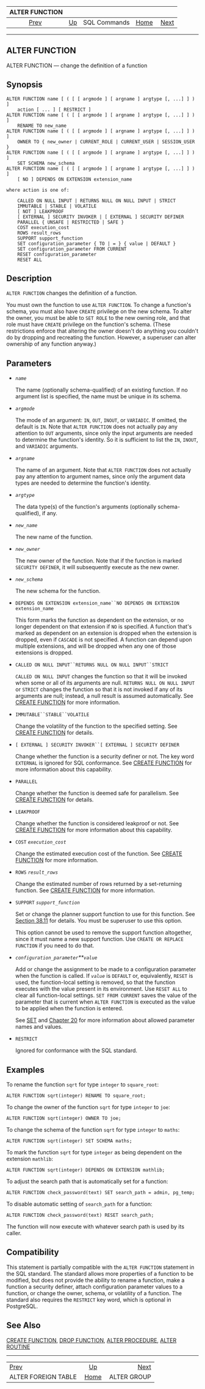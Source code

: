 <!--?xml version="1.0" encoding="UTF-8" standalone="no"?-->

|                       ALTER FUNCTION                      |                                        |              |                                                       |                                            |
| :-------------------------------------------------------: | :------------------------------------- | :----------: | ----------------------------------------------------: | -----------------------------------------: |
| [Prev](sql-alterforeigntable.html "ALTER FOREIGN TABLE")  | [Up](sql-commands.html "SQL Commands") | SQL Commands | [Home](index.html "PostgreSQL 17devel Documentation") |  [Next](sql-altergroup.html "ALTER GROUP") |

***

## ALTER FUNCTION

ALTER FUNCTION — change the definition of a function

## Synopsis

    ALTER FUNCTION name [ ( [ [ argmode ] [ argname ] argtype [, ...] ] ) ]
        action [ ... ] [ RESTRICT ]
    ALTER FUNCTION name [ ( [ [ argmode ] [ argname ] argtype [, ...] ] ) ]
        RENAME TO new_name
    ALTER FUNCTION name [ ( [ [ argmode ] [ argname ] argtype [, ...] ] ) ]
        OWNER TO { new_owner | CURRENT_ROLE | CURRENT_USER | SESSION_USER }
    ALTER FUNCTION name [ ( [ [ argmode ] [ argname ] argtype [, ...] ] ) ]
        SET SCHEMA new_schema
    ALTER FUNCTION name [ ( [ [ argmode ] [ argname ] argtype [, ...] ] ) ]
        [ NO ] DEPENDS ON EXTENSION extension_name

    where action is one of:

        CALLED ON NULL INPUT | RETURNS NULL ON NULL INPUT | STRICT
        IMMUTABLE | STABLE | VOLATILE
        [ NOT ] LEAKPROOF
        [ EXTERNAL ] SECURITY INVOKER | [ EXTERNAL ] SECURITY DEFINER
        PARALLEL { UNSAFE | RESTRICTED | SAFE }
        COST execution_cost
        ROWS result_rows
        SUPPORT support_function
        SET configuration_parameter { TO | = } { value | DEFAULT }
        SET configuration_parameter FROM CURRENT
        RESET configuration_parameter
        RESET ALL

## Description

`ALTER FUNCTION` changes the definition of a function.

You must own the function to use `ALTER FUNCTION`. To change a function's schema, you must also have `CREATE` privilege on the new schema. To alter the owner, you must be able to `SET ROLE` to the new owning role, and that role must have `CREATE` privilege on the function's schema. (These restrictions enforce that altering the owner doesn't do anything you couldn't do by dropping and recreating the function. However, a superuser can alter ownership of any function anyway.)

## Parameters

* *`name`*

    The name (optionally schema-qualified) of an existing function. If no argument list is specified, the name must be unique in its schema.

* *`argmode`*

    The mode of an argument: `IN`, `OUT`, `INOUT`, or `VARIADIC`. If omitted, the default is `IN`. Note that `ALTER FUNCTION` does not actually pay any attention to `OUT` arguments, since only the input arguments are needed to determine the function's identity. So it is sufficient to list the `IN`, `INOUT`, and `VARIADIC` arguments.

* *`argname`*

    The name of an argument. Note that `ALTER FUNCTION` does not actually pay any attention to argument names, since only the argument data types are needed to determine the function's identity.

* *`argtype`*

    The data type(s) of the function's arguments (optionally schema-qualified), if any.

* *`new_name`*

    The new name of the function.

* *`new_owner`*

    The new owner of the function. Note that if the function is marked `SECURITY DEFINER`, it will subsequently execute as the new owner.

* *`new_schema`*

    The new schema for the function.

* `DEPENDS ON EXTENSION extension_name``NO DEPENDS ON EXTENSION extension_name`

    This form marks the function as dependent on the extension, or no longer dependent on that extension if `NO` is specified. A function that's marked as dependent on an extension is dropped when the extension is dropped, even if `CASCADE` is not specified. A function can depend upon multiple extensions, and will be dropped when any one of those extensions is dropped.

* `CALLED ON NULL INPUT``RETURNS NULL ON NULL INPUT``STRICT`

    `CALLED ON NULL INPUT` changes the function so that it will be invoked when some or all of its arguments are null. `RETURNS NULL ON NULL INPUT` or `STRICT` changes the function so that it is not invoked if any of its arguments are null; instead, a null result is assumed automatically. See [CREATE FUNCTION](sql-createfunction.html "CREATE FUNCTION") for more information.

* `IMMUTABLE``STABLE``VOLATILE`

    Change the volatility of the function to the specified setting. See [CREATE FUNCTION](sql-createfunction.html "CREATE FUNCTION") for details.

* `[ EXTERNAL ] SECURITY INVOKER``[ EXTERNAL ] SECURITY DEFINER`

    Change whether the function is a security definer or not. The key word `EXTERNAL` is ignored for SQL conformance. See [CREATE FUNCTION](sql-createfunction.html "CREATE FUNCTION") for more information about this capability.

* `PARALLEL`

    Change whether the function is deemed safe for parallelism. See [CREATE FUNCTION](sql-createfunction.html "CREATE FUNCTION") for details.

* `LEAKPROOF`

    Change whether the function is considered leakproof or not. See [CREATE FUNCTION](sql-createfunction.html "CREATE FUNCTION") for more information about this capability.

* `COST` *`execution_cost`*

    Change the estimated execution cost of the function. See [CREATE FUNCTION](sql-createfunction.html "CREATE FUNCTION") for more information.

* `ROWS` *`result_rows`*

    Change the estimated number of rows returned by a set-returning function. See [CREATE FUNCTION](sql-createfunction.html "CREATE FUNCTION") for more information.

* `SUPPORT` *`support_function`*

    Set or change the planner support function to use for this function. See [Section 38.11](xfunc-optimization.html "38.11. Function Optimization Information") for details. You must be superuser to use this option.

    This option cannot be used to remove the support function altogether, since it must name a new support function. Use `CREATE OR REPLACE FUNCTION` if you need to do that.

* *`configuration_parameter`**`value`*

    Add or change the assignment to be made to a configuration parameter when the function is called. If *`value`* is `DEFAULT` or, equivalently, `RESET` is used, the function-local setting is removed, so that the function executes with the value present in its environment. Use `RESET ALL` to clear all function-local settings. `SET FROM CURRENT` saves the value of the parameter that is current when `ALTER FUNCTION` is executed as the value to be applied when the function is entered.

    See [SET](sql-set.html "SET") and [Chapter 20](runtime-config.html "Chapter 20. Server Configuration") for more information about allowed parameter names and values.

* `RESTRICT`

    Ignored for conformance with the SQL standard.

## Examples

To rename the function `sqrt` for type `integer` to `square_root`:

    ALTER FUNCTION sqrt(integer) RENAME TO square_root;

To change the owner of the function `sqrt` for type `integer` to `joe`:

    ALTER FUNCTION sqrt(integer) OWNER TO joe;

To change the schema of the function `sqrt` for type `integer` to `maths`:

    ALTER FUNCTION sqrt(integer) SET SCHEMA maths;

To mark the function `sqrt` for type `integer` as being dependent on the extension `mathlib`:

    ALTER FUNCTION sqrt(integer) DEPENDS ON EXTENSION mathlib;

To adjust the search path that is automatically set for a function:

    ALTER FUNCTION check_password(text) SET search_path = admin, pg_temp;

To disable automatic setting of `search_path` for a function:

    ALTER FUNCTION check_password(text) RESET search_path;

The function will now execute with whatever search path is used by its caller.

## Compatibility

This statement is partially compatible with the `ALTER FUNCTION` statement in the SQL standard. The standard allows more properties of a function to be modified, but does not provide the ability to rename a function, make a function a security definer, attach configuration parameter values to a function, or change the owner, schema, or volatility of a function. The standard also requires the `RESTRICT` key word, which is optional in PostgreSQL.

## See Also

[CREATE FUNCTION](sql-createfunction.html "CREATE FUNCTION"), [DROP FUNCTION](sql-dropfunction.html "DROP FUNCTION"), [ALTER PROCEDURE](sql-alterprocedure.html "ALTER PROCEDURE"), [ALTER ROUTINE](sql-alterroutine.html "ALTER ROUTINE")

***

|                                                           |                                                       |                                            |
| :-------------------------------------------------------- | :---------------------------------------------------: | -----------------------------------------: |
| [Prev](sql-alterforeigntable.html "ALTER FOREIGN TABLE")  |         [Up](sql-commands.html "SQL Commands")        |  [Next](sql-altergroup.html "ALTER GROUP") |
| ALTER FOREIGN TABLE                                       | [Home](index.html "PostgreSQL 17devel Documentation") |                                ALTER GROUP |

